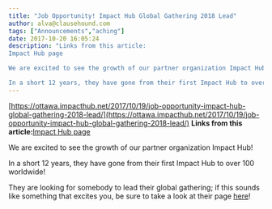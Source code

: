 ```yaml
---
title: "Job Opportunity! Impact Hub Global Gathering 2018 Lead"
author: alva@clausehound.com
tags: ["Announcements","aching"]
date: 2017-10-20 16:05:24
description: "Links from this article:
Impact Hub page

We are excited to see the growth of our partner organization Impact Hub!

In a short 12 years, they have gone from their first Impact Hub to over 100 world..."
---
```


[https://ottawa.impacthub.net/2017/10/19/job-opportunity-impact-hub-global-gathering-2018-lead/](https://ottawa.impacthub.net/2017/10/19/job-opportunity-impact-hub-global-gathering-2018-lead/)
**Links from this article:**[Impact Hub page](https://ottawa.impacthub.net/2017/10/19/job-opportunity-impact-hub-global-gathering-2018-lead/)

We are excited to see the growth of our partner organization Impact Hub!

In a short 12 years, they have gone from their first Impact Hub to over 100 worldwide!

They are looking for somebody to lead their global gathering; if this sounds like something that excites you, be sure to take a look at their page [here](https://ottawa.impacthub.net/2017/10/19/job-opportunity-impact-hub-global-gathering-2018-lead/)!